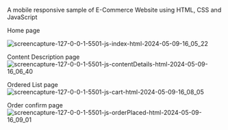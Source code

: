A mobile responsive sample of E-Commerce Website using HTML, CSS and JavaScript

Home page
 
![screencapture-127-0-0-1-5501-js-index-html-2024-05-09-16_05_22](https://github.com/yash-reddy4788/Charmcaster/assets/127168948/cd3b0ac0-d240-41bd-89d7-dd7514e6975b)

Content Description page
![screencapture-127-0-0-1-5501-js-contentDetails-html-2024-05-09-16_06_40](https://github.com/yash-reddy4788/Charmcaster/assets/127168948/da5a17d0-d401-4ec6-aea7-1bb382086319)

Ordered List page
![screencapture-127-0-0-1-5501-js-cart-html-2024-05-09-16_08_05](https://github.com/yash-reddy4788/Charmcaster/assets/127168948/fa08519f-581b-4b86-9508-4c37f4cc765b)

Order confirm page
![screencapture-127-0-0-1-5501-js-orderPlaced-html-2024-05-09-16_09_01](https://github.com/yash-reddy4788/Charmcaster/assets/127168948/2c7fd74a-5eab-48a9-8a0f-03e456f4bc14)
